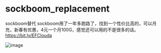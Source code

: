 # sockboom_replacement
sockboom替代
sockboom用了一年多跑路了，找到一个性价比高的，可以月充，新春有优惠，4元一个月100G，感觉还可以用的不是很多的话。https://bit.ly/EFClouda

![image](https://github.com/wfi2017/sockboom_replacement/assets/31526965/3e0b1552-247d-40ca-b7bd-26917fef5955)
